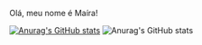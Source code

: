 Olá, meu nome é Maíra!

[![Anurag's GitHub stats](https://github-readme-stats.vercel.app/apimaira-aganuraghazra)](https://github.com/anuraghazra/github-readme-stats)
![Anurag's GitHub stats](https://github-readme-stats.vercel.app/apimaira-aganuraghazra&show_icons=true&theme=tokyonight)
